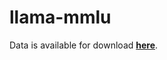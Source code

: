 # llama-mmlu


 Data is available for download [**here**](https://people.eecs.berkeley.edu/~hendrycks/data.tar).
